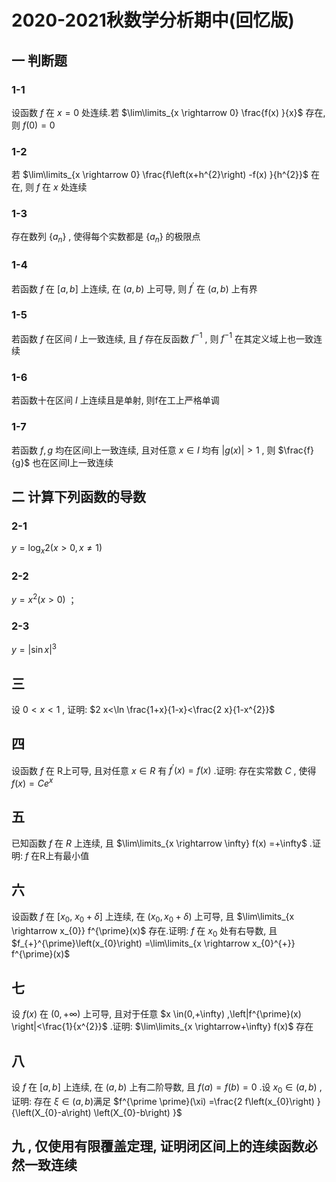 # 2020-2021秋数学分析期中(回忆版)

## 一 判断题

### 1-1

设函数 $f$ 在 $x=0$ 处连续.若 $\lim\limits_{x \rightarrow 0} \frac{f(x) }{x}$ 存在, 则 $f(0) =0$

### 1-2

若 $\lim\limits_{x \rightarrow 0} \frac{f\left(x+h^{2}\right) -f(x) }{h^{2}}$ 在在, 则 $f$ 在 $x$ 处连续

### 1-3

存在数列 $\left\{a_{n}\right\}$ , 使得每个实数都是 $\left\{a_{n}\right\}$ 的极限点

### 1-4

若函数 $f$ 在 $[a, b]$ 上连续, 在 $(a, b)$ 上可导, 则 $f^{\prime}$ 在 $(a, b)$ 上有界

### 1-5

若函数 $f$ 在区间 $I$ 上一致连续, 且 $f$ 存在反函数 $f^{-1}$ , 则 $f^{-1}$ 在其定义域上也一致连续

### 1-6

若函数十在区间 $I$ 上连续且是单射, 则f在工上严格单调

### 1-7

若函数 $f, g$ 均在区间I上一致连续, 且对任意 $x \in I$ 均有 $|g(x) |>1$ , 则 $\frac{f}{g}$ 也在区间I上一致连续

## 二 计算下列函数的导数

### 2-1

$y=\log _{x} 2(x>0, x \neq 1)$

### 2-2

$y=x^{2}(x>0)$ ；

### 2-3

$y=|\sin x|^{3}$

## 三

设 $0<x<1$ , 证明:  $2 x<\ln \frac{1+x}{1-x}<\frac{2 x}{1-x^{2}}$

## 四

设函数 $f$ 在 R上可导, 且对任意 $x \in R$ 有 $f^{\prime}(x) =f(x)$ .证明: 存在实常数 $C$ , 使得 $f(x) =C e^{x}$

## 五

已知函数 $f$ 在 $R$ 上连续, 且 $\lim\limits_{x \rightarrow \infty} f(x) =+\infty$ .证明: $f$ 在R上有最小值

## 六

设函数 $f$ 在 $\left[x_{0}, ~ x_{0}+\delta\right]$ 上连续, 在 $\left(x_{0}, x_{0}+\delta\right)$ 上可导, 且 $\lim\limits_{x \rightarrow x_{0}} f^{\prime}(x)$ 存在.证明: $f$ 在 $x_{0}$ 处有右导数, 且 $f_{+}^{\prime}\left(x_{0}\right) =\lim\limits_{x \rightarrow x_{0}^{+}} f^{\prime}(x)$

## 七

设 $f(x)$ 在 $(0,+\infty)$ 上可导, 且对于任意 $x \in(0,+\infty) ,\left|f^{\prime}(x) \right|<\frac{1}{x^{2}}$ .证明:  $\lim\limits_{x \rightarrow+\infty} f(x)$ 存在

## 八

设 $f$ 在 $[a, b]$ 上连续, 在 $(a, b)$ 上有二阶导数, 且 $f(a) =f(b) =0$ .设 $x_{0} \in(a, b)$ , 证明: 存在 $\xi \in(a, b)$满足 $f^{\prime \prime}(\xi) =\frac{2 f\left(x_{0}\right) }{\left(X_{0}-a\right) \left(X_{0}-b\right) }$

## 九 , 仅使用有限覆盖定理, 证明闭区间上的连续函数必然一致连续
